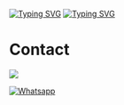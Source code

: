 [![Typing SVG](https://readme-typing-svg.herokuapp.com?color=%2300FF00&lines=Assalamu+Alaikum)](https://git.io/typing-svg)
[![Typing SVG](https://readme-typing-svg.herokuapp.com?color=%2387CEEB&lines=Welcome+To+My+Github)](https://git.io/typing-svg)

<h1><strong>Contact</strong></h1>

[![](https://img.shields.io/badge/Facebook-blue?logo=Facebook&logoColor=blue&labelColor=white)](https://www.facebook.com/T4R0X)

[![Whatsapp](https://img.shields.io/badge/Whatsapp-Mr.SxR-deepgreen?style=flat-square&logo=whatsapp)](https://wa.me/+8801858094178)

